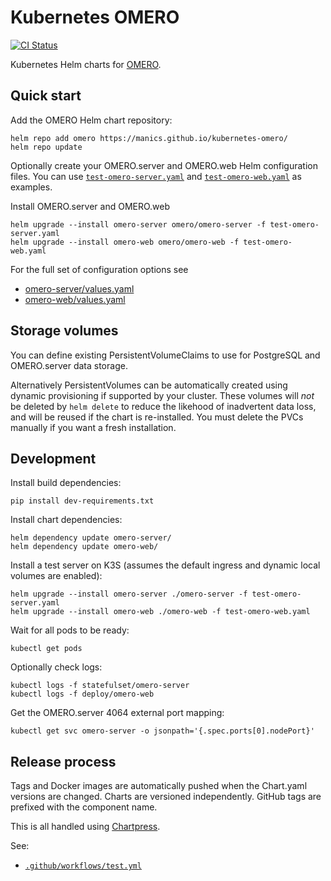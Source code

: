 # Kubernetes OMERO

[![CI Status](https://github.com/manics/kubernetes-omero/workflows/Test%20and%20Publish/badge.svg)](https://github.com/manics/kubernetes-omero/actions?query=branch%3Amain)

Kubernetes Helm charts for [OMERO](https://www.openmicroscopy.org/).

## Quick start

Add the OMERO Helm chart repository:

    helm repo add omero https://manics.github.io/kubernetes-omero/
    helm repo update

Optionally create your OMERO.server and OMERO.web Helm configuration files.
You can use [`test-omero-server.yaml`](test-omero-server.yaml) and [`test-omero-web.yaml`](test-omero-web.yaml) as examples.

Install OMERO.server and OMERO.web

    helm upgrade --install omero-server omero/omero-server -f test-omero-server.yaml
    helm upgrade --install omero-web omero/omero-web -f test-omero-web.yaml

For the full set of configuration options see

- [omero-server/values.yaml](omero-server/values.yaml)
- [omero-web/values.yaml](omero-web/values.yaml)

## Storage volumes

You can define existing PersistentVolumeClaims to use for PostgreSQL and OMERO.server data storage.

Alternatively PersistentVolumes can be automatically created using dynamic provisioning if supported by your cluster.
These volumes will _not_ be deleted by `helm delete` to reduce the likehood of inadvertent data loss, and will be reused if the chart is re-installed.
You must delete the PVCs manually if you want a fresh installation.

## Development

Install build dependencies:

    pip install dev-requirements.txt

Install chart dependencies:

    helm dependency update omero-server/
    helm dependency update omero-web/

Install a test server on K3S (assumes the default ingress and dynamic local volumes are enabled):

    helm upgrade --install omero-server ./omero-server -f test-omero-server.yaml
    helm upgrade --install omero-web ./omero-web -f test-omero-web.yaml

Wait for all pods to be ready:

    kubectl get pods

Optionally check logs:

    kubectl logs -f statefulset/omero-server
    kubectl logs -f deploy/omero-web

Get the OMERO.server 4064 external port mapping:

    kubectl get svc omero-server -o jsonpath='{.spec.ports[0].nodePort}'

## Release process

Tags and Docker images are automatically pushed when the Chart.yaml versions are changed.
Charts are versioned independently. GitHub tags are prefixed with the component name.

This is all handled using [Chartpress](./ci/chartpress.py).

See:

- [`.github/workflows/test.yml`](.github/workflows/test.yml)
